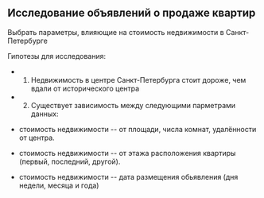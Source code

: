 ## Исследование объявлений о продаже квартир

Выбрать параметры, влияющие на стоимость недвижимости в Санкт-Петербурге

Гипотезы для исследования:

- 1. Недвижимость в центре Санкт-Петербурга стоит дороже, чем вдали от исторического центра


- 2. Существует зависимость между следующими парметрами данных: 
- стоимость недвижимости -- от площади, числа комнат, удалённости от центра. 
- стоимость недвижимости --  от этажа расположения квартиры (первый, последний, другой).
- стоимость недвижимости -- дата размещения обьявления (дня недели, месяца и года)
